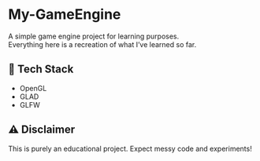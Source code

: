 # My-GameEngine

A simple game engine project for learning purposes.  
Everything here is a recreation of what I’ve learned so far.  

## 🚀 Tech Stack  
- OpenGL  
- GLAD  
- GLFW  

## ⚠️ Disclaimer  
This is purely an educational project. Expect messy code and experiments!  
